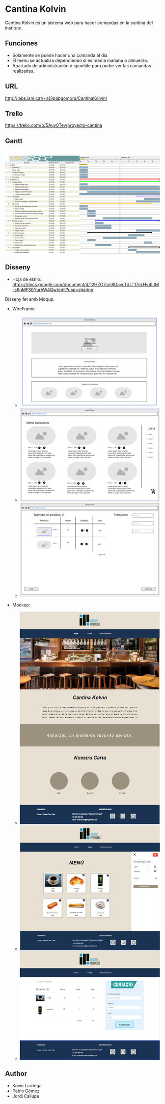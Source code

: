 # Cantina Kolvin
Cantina Kolvin es un sistema web para hacer comandas en la cantina del instituto.

## Funciones
* Solamente se puede hacer una comanda al dia.
* El menu se actualiza dependiendo si es media mañana o almuerzo.
* Apartado de administración disponible para poder ver las comandas realizadas.

## URL
http://labs.iam.cat/~a18pabgombra/CantinaKolvin/

## Trello
https://trello.com/b/5Auy0Tev/proyecto-cantina

## Gantt
![Diagrama de Gantt](https://github.com/PabloGomezB/CantinaKolvin/blob/main/img/gantt/proyecto_cantina.png)

## Disseny
* Hoja de estilo: https://docs.google.com/document/d/12HZG7cnI8DavcTdzT17skHv4LtM-s8nMFS6YurhW4Qw/edit?usp=sharing

Disseny fet amb Moqup.
- WireFrame:
    - ![Landing Wireframe](https://github.com/PabloGomezB/CantinaKolvin/blob/main/img/disseny/wireframe/landingWireframe.png)
    - ![Menu Wireframe](https://github.com/PabloGomezB/CantinaKolvin/blob/main/img/disseny/wireframe/menuWireframe.png)
    - ![Finalizacion Wireframe](https://github.com/PabloGomezB/CantinaKolvin/blob/main/img/disseny/wireframe/finalizar_wireframe.png)

- Mockup:
    - ![Landing Mockup](https://github.com/PabloGomezB/CantinaKolvin/blob/main/img/disseny/mockup/landingMockup.png)
    - ![Menu Mockup](https://github.com/PabloGomezB/CantinaKolvin/blob/main/img/disseny/mockup/menu_mockup.png)
    - ![Finalizacion Mockup](https://github.com/PabloGomezB/CantinaKolvin/blob/main/img/disseny/mockup/finalizacion_mockup.png)
## Author
* Kevin Larriega
* Pablo Gómez
* Jordi Callupe
